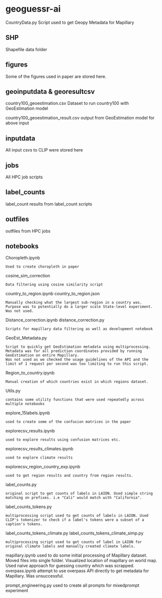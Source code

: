 # geoguessr-ai


CountryData.py
    Script used to get Geopy Metadata for Mapillary




## SHP

Shapefile data folder
## figures

Some of the figures used in paper are stored here.

## geoinputdata & georesultcsv

country100_geoestimation.csv
    Dataset to run country100 with GeoEstimation model

country100_geoestimation_result.csv
    output from GeoEstimation model for above input
## inputdata

All input csvs to CLIP were stored here
## jobs

All HPC job scripts
## label_counts

label_count results from label_count scripts
## outfiles

outfiles from HPC jobs 

## notebooks

Choropleth.ipynb
    
    Used to create choropleth in paper

cosine_sim_correction
    
    Data filtering using cosine similarity script

country_to_region.ipynb
country_to_region.json
    
    Manually checking what the largest sub-region in a country was. Purpose was to potentially do a larger scale State-level experiment. Was not used.

Distance_correction.ipynb
distance_correction.py
    
    Scripts for mapillary data filtering as well as development notebook

GeoEst_Metadata.py
    
    Script to quickly get GeoEstimation metadata using multiprocessing. Metadata was for all prediction coordinates provided by running GeoEstimation on entire Mapillary.
    Was not used as we checked the usage guidelines of the API and the limit of 1 request per second was too limiting to run this script.

Region_to_country.ipynb
    
    Manual creation of which countries exist in which regions dataset.

Utils.py
    
    contains some utility functions that were used repeatedly across multiple notebooks

explore_15labels.ipynb
    
    used to create some of the confusion matrices in the paper
explorecsv_results.ipynb
    
    used to explore results using confusion matrices etc.
explorecsv_results_climates.ipynb
    
    used to explore climate results
explorecsv_region_country_exp.ipynb
    
    used to get region results and country from region results.

label_counts.py
    
    original script to get counts of labels in LAION. Used simple string matching on prefixes. i.e "Cali" would match with "California".
label_counts_tokens.py
    
    multiprocessing script used to get counts of labels in LAION. Used CLIP's tokenizer to check if a label's tokens were a subset of a caption's tokens.
label_counts_tokens_climate.py
label_counts_tokens_climate_simp.py
    
    multiprocessing script used to get counts of label in LAION for original climate labels and manually created climate labels.



mapillary.ipynb
    used to do some initial processing of Mapillary dataset. Moved files into single folder. Visualized location of mapillary on world map. Used naive approach for guessing country which was scrapped.
overpass.ipynb
    attempt to use overpass API directly to get metadata for Mapillary. Was unsuccessful.

prompt_engineering.py
    used to create all prompts for mixedprompt experiment